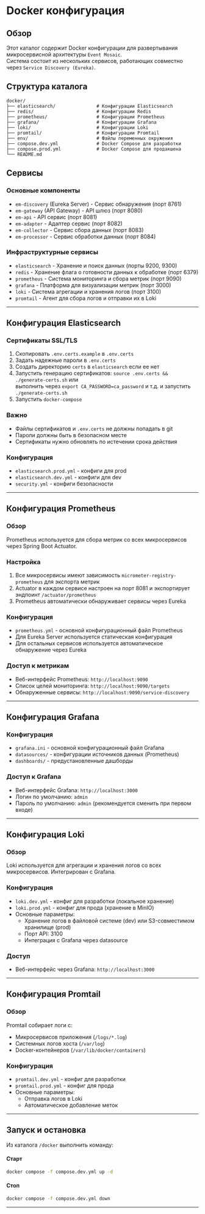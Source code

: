 # Docker конфигурация

## Обзор
Этот каталог содержит Docker конфигурации для развертывания микросервисной архитектуры `Event Mosaic`.  
Система состоит из нескольких сервисов, работающих совместно через `Service Discovery (Eureka)`.

## Структура каталога

```
docker/  
├── elasticsearch/               # Конфигурации Elasticsearch  
├── redis/                       # Конфигурации Redis  
├── prometheus/                  # Конфигурации Prometheus  
├── grafana/                     # Конфигурации Grafana  
├── loki/                        # Конфигурации Loki
├── promtail/                    # Конфигурации Promtail
├── env/                         # Файлы переменных окружения  
├── compose.dev.yml              # Docker Compose для разработки  
├── compose.prod.yml             # Docker Compose для продакшена  
└── README.md  
```

## Сервисы

### Основные компоненты
- `em-discovery` (Eureka Server) - Сервис обнаружения (порт 8761)
- `em-gateway` (API Gateway) - API шлюз (порт 8080)
- `em-api` - API сервис (порт 8081)
- `em-adapter` - Адаптер сервис (порт 8082)
- `em-collector` - Сервис сбора данных (порт 8083)
- `em-processor` - Сервис обработки данных (порт 8084)

### Инфраструктурные сервисы
- `elasticsearch` - Хранение и поиск данных (порты 9200, 9300)
- `redis` - Хранение флага о готовности данных к обработке (порт 6379)
- `prometheus` - Система мониторинга и сбора метрик (порт 9090)
- `grafana` - Платформа для визуализации метрик (порт 3000)
- `loki` - Система агрегации и хранения логов (порт 3100)
- `promtail` - Агент для сбора логов и отправки их в Loki

---

## Конфигурация Elasticsearch

### Сертификаты SSL/TLS

1. Скопировать `.env.certs.example` в `.env.certs`
2. Задать надежные пароли в `.env.certs`
3. Создать директорию `certs` в `elasticsearch` если ее нет
4. Запустить генерацию сертификатов:
   `source .env.certs && ./generate-certs.sh` или  
   выполнить через `export CA_PASSWORD=ca_password` и т.д.  и запустить `./generate-certs.sh`
5. Запустить `docker-compose`

### Важно
- Файлы сертификатов и `.env.certs` не должны попадать в git
- Пароли должны быть в безопасном месте
- Сертификаты нужно обновлять по истечении срока действия

### Конфигурация
- `elasticsearch.prod.yml` - конфиги для prod
- `elasticsearch.dev.yml` - конфиги для dev
- `security.yml` - конфиги безопасности
---

## Конфигурация Prometheus

### Обзор
Prometheus используется для сбора метрик со всех микросервисов через Spring Boot Actuator.

### Настройка
1. Все микросервисы имеют зависимость `micrometer-registry-prometheus` для экспорта метрик
2. Actuator в каждом сервисе настроен на порт 8081 и экспортирует эндпоинт `/actuator/prometheus`
3. Prometheus автоматически обнаруживает сервисы через Eureka

### Конфигурация
- `prometheus.yml` - основной конфигурационный файл Prometheus
- Для Eureka Server используется статическая конфигурация
- Для остальных сервисов используется автоматическое обнаружение через Eureka

### Доступ к метрикам
- Веб-интерфейс Prometheus: `http://localhost:9090`
- Список целей мониторинга: `http://localhost:9090/targets`
- Обнаруженные сервисы: `http://localhost:9090/service-discovery`

---

## Конфигурация Grafana

### Конфигурация
- `grafana.ini` - основной конфигурационный файл Grafana
- `datasources/` - конфигурации источников данных (Prometheus)
- `dashboards/` - предустановленные дашборды

### Доступ к Grafana
- Веб-интерфейс Grafana: `http://localhost:3000`
- Логин по умолчанию: `admin`
- Пароль по умолчанию: `admin` (рекомендуется сменить при первом входе)

---

## Конфигурация Loki

### Обзор
Loki используется для агрегации и хранения логов со всех микросервисов. Интегрирован с Grafana.

### Конфигурация
- `loki.dev.yml` - конфиг для разработки (локальное хранение)
- `loki.prod.yml` - конфиг для прода (хранение в MinIO)
- Основные параметры:
  - Хранение логов в файловой системе (dev) или S3-совместимом хранилище (prod)
  - Порт API: 3100
  - Интеграция с Grafana через datasource

### Доступ
- Веб-интерфейс через Grafana: `http://localhost:3000`

---

## Конфигурация Promtail

### Обзор
Promtail собирает логи с:
- Микросервисов приложения (`/logs/*.log`)
- Системных логов хоста (`/var/log`)
- Docker-контейнеров (`/var/lib/docker/containers`)

### Конфигурация
- `promtail.dev.yml` - конфиг для разработки
- `promtail.prod.yml` - конфиг для прода
- Основные параметры:
  - Отправка логов в Loki
  - Автоматическое добавление меток

---

## Запуск и остановка

Из каталога `/docker` выполнить команду:
#### Старт

```bash
docker compose -f compose.dev.yml up -d
```

#### Стоп

```bash
docker compose -f compose.dev.yml down
```
---


